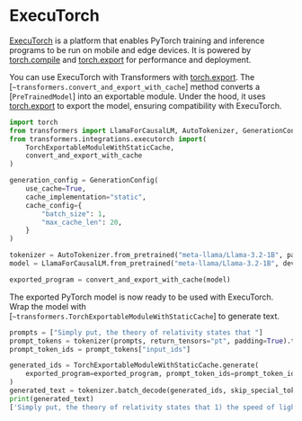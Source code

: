 <!--Copyright 2025 The HuggingFace Team. All rights reserved.

Licensed under the Apache License, Version 2.0 (the "License"); you may not use this file except in compliance with
the License. You may obtain a copy of the License at

http://www.apache.org/licenses/LICENSE-2.0

Unless required by applicable law or agreed to in writing, software distributed under the License is distributed on
an "AS IS" BASIS, WITHOUT WARRANTIES OR CONDITIONS OF ANY KIND, either express or implied. See the License for the
specific language governing permissions and limitations under the License.

⚠️ Note that this file is in Markdown but contain specific syntax for our doc-builder (similar to MDX) that may not be
rendered properly in your Markdown viewer.

-->

# ExecuTorch

[ExecuTorch](https://pytorch.org/executorch/stable/index.html) is a platform that enables PyTorch training and inference programs to be run on mobile and edge devices. It is powered by [torch.compile](https://pytorch.org/docs/stable/torch.compiler.html) and [torch.export](https://pytorch.org/docs/main/export.html) for performance and deployment.

You can use ExecuTorch with Transformers with [torch.export](https://pytorch.org/docs/main/export.html). The [`~transformers.convert_and_export_with_cache`] method converts a [`PreTrainedModel`] into an exportable module. Under the hood, it uses [torch.export](https://pytorch.org/docs/main/export.html) to export the model, ensuring compatibility with ExecuTorch.

```py
import torch
from transformers import LlamaForCausalLM, AutoTokenizer, GenerationConfig
from transformers.integrations.executorch import(
    TorchExportableModuleWithStaticCache,
    convert_and_export_with_cache
)

generation_config = GenerationConfig(
    use_cache=True,
    cache_implementation="static",
    cache_config={
        "batch_size": 1,
        "max_cache_len": 20,
    }
)

tokenizer = AutoTokenizer.from_pretrained("meta-llama/Llama-3.2-1B", pad_token="</s>", padding_side="right")
model = LlamaForCausalLM.from_pretrained("meta-llama/Llama-3.2-1B", device_map="auto", dtype=torch.bfloat16, attn_implementation="sdpa", generation_config=generation_config)

exported_program = convert_and_export_with_cache(model)
```

The exported PyTorch model is now ready to be used with ExecuTorch. Wrap the model with [`~transformers.TorchExportableModuleWithStaticCache`] to generate text.

```py
prompts = ["Simply put, the theory of relativity states that "]
prompt_tokens = tokenizer(prompts, return_tensors="pt", padding=True).to(model.device)
prompt_token_ids = prompt_tokens["input_ids"]

generated_ids = TorchExportableModuleWithStaticCache.generate(
    exported_program=exported_program, prompt_token_ids=prompt_token_ids, max_new_tokens=20,
)
generated_text = tokenizer.batch_decode(generated_ids, skip_special_tokens=True)
print(generated_text)
['Simply put, the theory of relativity states that 1) the speed of light is the']
```
